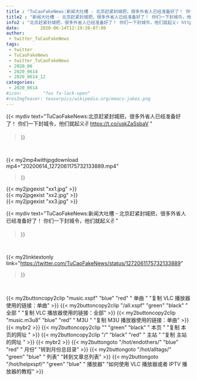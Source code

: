 ```yaml
---
title : "TuCaoFakeNews:新闻大吐槽 - 北京赶紧封城把，很多外省人已经准备好了！ 你们一下封城令，他们就起义✌ "
title2 : "新闻大吐槽 - 北京赶紧封城把，很多外省人已经准备好了！ 你们一下封城令，他们就起义✌ "
info2 : "北京赶紧封城把，很多外省人已经准备好了！ 你们一下封城令，他们就起义✌ https://t.co/uskZaSsbaV "
date:        2020-06-14T12:19:38-07:00
author:
 - twitter_TuCaoFakeNews
tags:
 - twitter
 - TuCaoFakeNews
 - twitter_TuCaoFakeNews
 - 2020_06
 - 2020_0614
 - 2020_0614_12
categories:
 - 2020_0614
#icon:        "fas fa-lock-open"
#resImgTeaser: teaserpics/wikipedia.org/emacs-jokes.png
---
```


{{< mydiv text="TuCaoFakeNews:北京赶紧封城把，很多外省人已经准备好了！ 你们一下封城令，他们就起义✌ https://t.co/uskZaSsbaV "
>}}
<br>


{{< my2mp4withjpgdownload mp4="20200614_1272061175732133889.mp4"
>}}

{{< my2jpgexist "xx1.jpg" >}}<br>
{{< my2jpgexist "xx2.jpg" >}}<br>
{{< my2jpgexist "xx3.jpg" >}}<br>



{{< mydiv text="TuCaoFakeNews:新闻大吐槽 - 北京赶紧封城把，很多外省人已经准备好了！ 你们一下封城令，他们就起义✌ "
>}}
<br>

{{< my2linktextonly link="https://twitter.com/TuCaoFakeNews/status/1272061175732133889"
>}}


<br>

{{< my2buttoncopy2clip "music.xspf"        "blue"   "red"    " 单曲 "  "复制 VLC 播放器使用的链接：单曲" >}} {{< my2buttoncopy2clip "/all.xspf"         "green"  "black"  " 全部 "  "复制 VLC 播放器使用的链接：全部" >}} {{< my2buttoncopy2clip "music.m3u8"        "blue"   "red"    " M3U  "    "复制 M3U 播放器使用的链接：单曲" >}} {{< mybr2 >}} {{< my2buttoncopy2clip ""                  "green"  "black"  " 本页 "    "复制 本页的网址 " >}} {{< my2buttoncopy2clip "/"                 "black"  "red"    " 主站 "    "复制 主站的网址 " >}} {{< mybr2 >}} {{< my2buttongoto      "/hot/endothers/"   "blue"   "red"    " 月份"   "转到月份总目录" >}} {{< my2buttongoto      "/hot/alltags/"     "green"  "blue"   " 列表"   "转到文章总列表" >}} {{< my2buttongoto      "/hot/helpxspf/"    "green"  "blue"   " 播放器" "如何使用 VLC 播放器或者 IPTV 播放器的教程" >}} 
